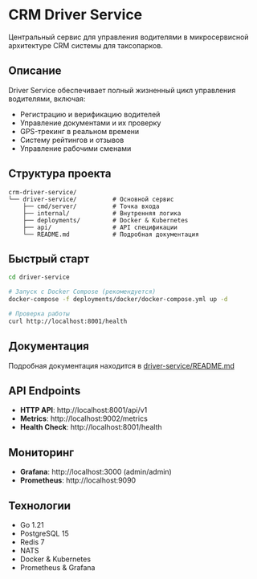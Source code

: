 # CRM Driver Service

Центральный сервис для управления водителями в микросервисной архитектуре CRM системы для таксопарков.

## Описание

Driver Service обеспечивает полный жизненный цикл управления водителями, включая:
- Регистрацию и верификацию водителей
- Управление документами и их проверку
- GPS-трекинг в реальном времени
- Систему рейтингов и отзывов
- Управление рабочими сменами

## Структура проекта

```
crm-driver-service/
└── driver-service/          # Основной сервис
    ├── cmd/server/          # Точка входа
    ├── internal/            # Внутренняя логика
    ├── deployments/         # Docker & Kubernetes
    ├── api/                 # API спецификации
    └── README.md            # Подробная документация
```

## Быстрый старт

```bash
cd driver-service

# Запуск с Docker Compose (рекомендуется)
docker-compose -f deployments/docker/docker-compose.yml up -d

# Проверка работы
curl http://localhost:8001/health
```

## Документация

Подробная документация находится в [driver-service/README.md](./driver-service/README.md)

## API Endpoints

- **HTTP API**: http://localhost:8001/api/v1
- **Metrics**: http://localhost:9002/metrics
- **Health Check**: http://localhost:8001/health

## Мониторинг

- **Grafana**: http://localhost:3000 (admin/admin)
- **Prometheus**: http://localhost:9090

## Технологии

- Go 1.21
- PostgreSQL 15
- Redis 7
- NATS
- Docker & Kubernetes
- Prometheus & Grafana
